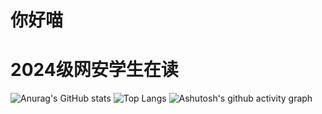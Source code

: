 # 你好喵
# 2024级网安学生在读
![Anurag's GitHub stats](https://github-readme-stats.vercel.app/api?username=auberginewly)
![Top Langs](https://github-readme-stats.vercel.app/api/top-langs/?username=auberginewly)
![Ashutosh's github activity graph](https://github-readme-activity-graph.vercel.app/graph?username=auberginewly)

<!---
auberginewly/auberginewly is a ✨ special ✨ repository because its `README.md` (this file) appears on your GitHub profile.
You can click the Preview link to take a look at your changes.
--->
